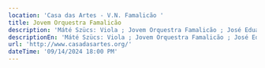 ```yaml
---
location: 'Casa das Artes - V.N. Famalicão '
title: Jovem Orquestra Famalicão
description: 'Máté Szücs: Viola ; Jovem Orquestra Famalicão ; José Eduardo Gomes: Direção'
descriptionEn: 'Máté Szücs: Viola ; Jovem Orquestra Famalicão ; José Eduardo Gomes: Direction'
url: 'http://www.casadasartes.org/'
dateTime: '09/14/2024 18:00 PM'
---
```



